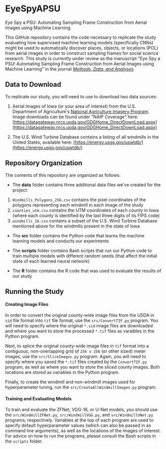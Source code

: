 # EyeSpyAPSU
Eye Spy a PSU: Automating Sampling Frame Construction from Aerial Images using Machine Learning

This GitHub repository contains the code necessary to replicate the study evaluating how supervised machine learning models (specifically CNNs) might be used to automatically discover places, objects, or locations (POL) from aerial images in order to construct sampling frames for social science research.  This study is currently under review as the manuscript "Eye Spy a PSU! Automating Sampling Frame Construction from Aerial Images using Machine Learning" in the journal [*Methods, Data, and Analyses*](https://mda.gesis.org/index.php/mda)

## Data to Download

To replicate our study, you will need to use to download two data sources:

1. Aerial Images of Iowa (or your area of interest) from the U.S. Department of Agriculture's [National Agriculture Imagery Program](https://naip-usdaonline.hub.arcgis.com).  Image downloads can be found under "NAIP Coverage" here: [https://datagateway.nrcs.usda.gov/GDGHome_DirectDownLoad.aspx](https://datagateway.nrcs.usda.gov/GDGHome_DirectDownLoad.aspx)
   
3. The U.S. Wind Turbine Database contains a listing of all windmills in the United States, available here: [https://energy.usgs.gov/uswtdb/](https://energy.usgs.gov/uswtdb/)

## Repository Organization 

The contents of this repository are organized as follows:

* The **data** folder contains three additional data files we've created for the project:

1. `Windmills_Polygons_256.csv` contains the pixel coordinates of the polygons representing each windmill in each image of the study
2. `counties_utm.csv` contains the UTM coordinates of each county in Iowa (where each county is identified by the last three digits of its FIPS code)
3. `windmills_IA.csv` contains a subset of the U.S. Wind Turbine Database mentioned above for the windmills present in the state of Iowa

* The **src** folder contains the Python code that learns the machine learning models and conducts our experiments

* The **scripts** folder contains Bash scripts that run our Python code to train multiple models with different random seeds (that affect the initial state of each learned neural network)

* The **R** folder contains the R code that was used to evaluate the results of our study

## Running the Study

#### Creating Image Files

In order to convert the original county-wide image files from the USDA in `sid` file format into `tif` file format, use the `src/ConvertTIF.py` program.  You will need to specify where the original `*.sid` image files are downloaded and where you want to store the processed `*.tif` files as varaibles in the Python program.

Next, to splice the original county-wide image files in `tif` format into a contiguous, non-overlapping grid of `256 x 256` (or other sized) meter images, use the `src/SliceImages.py` program.  Again, you will need to specify where you saved the `*.tif` files created by the `ConvertTIF.py` program, as well as where you want to store the sliced county images.  Both locations are stored as variables in the Python program.

Finally, to create the windmill and non-windmill images used for hyperparameter tuning, run the `src/CreateAllWindmillImages.py` program.

#### Training and Evaluating Models

To train and evaluate the ZFNet, VGG-16, or U-Net models, you should use the `src/WindmillZFNet.py`, `src/WindmillVGG.py`, and `src/WindmillUNet.py` programs, respectively.  Variables at the top of each program are used to specify default hyperparameter values (which can also be passed in as command line arguments), as well as the locations of the images of interest.  For advice on how to run the programs, please consult the Bash scripts in the `scripts` folder.
